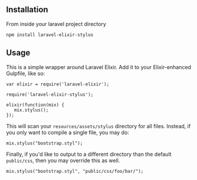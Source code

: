 ## Installation

From inside your laravel project directory

```
npm install laravel-elixir-stylus
```

## Usage

This is a simple wrapper around Laravel Elixir. Add it to your Elixir-enhanced Gulpfile, like so:

```
var elixir = require('laravel-elixir');

require('laravel-elixir-stylus');

elixir(function(mix) {
   mix.stylus();
});
```

This will scan your `resources/assets/stylus` directory for all files. Instead, if you only want to compile a single file, you may do:

```
mix.stylus("bootstrap.styl");
```

Finally, if you'd like to output to a different directory than the default `public/css`, then you may override this as well.

```
mix.stylus("bootstrap.styl", "public/css/foo/bar/");
```
